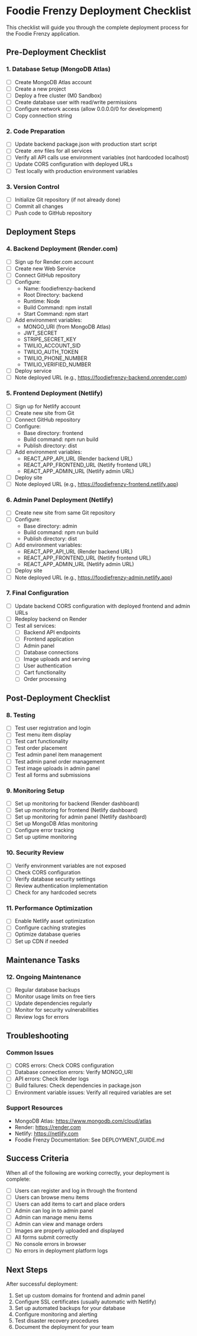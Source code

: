 # Foodie Frenzy Deployment Checklist

This checklist will guide you through the complete deployment process for the Foodie Frenzy application.

## Pre-Deployment Checklist

### 1. Database Setup (MongoDB Atlas)

- [ ] Create MongoDB Atlas account
- [ ] Create a new project
- [ ] Deploy a free cluster (M0 Sandbox)
- [ ] Create database user with read/write permissions
- [ ] Configure network access (allow 0.0.0.0/0 for development)
- [ ] Copy connection string

### 2. Code Preparation

- [ ] Update backend package.json with production start script
- [ ] Create .env files for all services
- [ ] Verify all API calls use environment variables (not hardcoded localhost)
- [ ] Update CORS configuration with deployed URLs
- [ ] Test locally with production environment variables

### 3. Version Control

- [ ] Initialize Git repository (if not already done)
- [ ] Commit all changes
- [ ] Push code to GitHub repository

## Deployment Steps

### 4. Backend Deployment (Render.com)

- [ ] Sign up for Render.com account
- [ ] Create new Web Service
- [ ] Connect GitHub repository
- [ ] Configure:
  - Name: foodiefrenzy-backend
  - Root Directory: backend
  - Runtime: Node
  - Build Command: npm install
  - Start Command: npm start
- [ ] Add environment variables:
  - MONGO_URI (from MongoDB Atlas)
  - JWT_SECRET
  - STRIPE_SECRET_KEY
  - TWILIO_ACCOUNT_SID
  - TWILIO_AUTH_TOKEN
  - TWILIO_PHONE_NUMBER
  - TWILIO_VERIFIED_NUMBER
- [ ] Deploy service
- [ ] Note deployed URL (e.g., https://foodiefrenzy-backend.onrender.com)

### 5. Frontend Deployment (Netlify)

- [ ] Sign up for Netlify account
- [ ] Create new site from Git
- [ ] Connect GitHub repository
- [ ] Configure:
  - Base directory: frontend
  - Build command: npm run build
  - Publish directory: dist
- [ ] Add environment variables:
  - REACT_APP_API_URL (Render backend URL)
  - REACT_APP_FRONTEND_URL (Netlify frontend URL)
  - REACT_APP_ADMIN_URL (Netlify admin URL)
- [ ] Deploy site
- [ ] Note deployed URL (e.g., https://foodiefrenzy-frontend.netlify.app)

### 6. Admin Panel Deployment (Netlify)

- [ ] Create new site from same Git repository
- [ ] Configure:
  - Base directory: admin
  - Build command: npm run build
  - Publish directory: dist
- [ ] Add environment variables:
  - REACT_APP_API_URL (Render backend URL)
  - REACT_APP_FRONTEND_URL (Netlify frontend URL)
  - REACT_APP_ADMIN_URL (Netlify admin URL)
- [ ] Deploy site
- [ ] Note deployed URL (e.g., https://foodiefrenzy-admin.netlify.app)

### 7. Final Configuration

- [ ] Update backend CORS configuration with deployed frontend and admin URLs
- [ ] Redeploy backend on Render
- [ ] Test all services:
  - [ ] Backend API endpoints
  - [ ] Frontend application
  - [ ] Admin panel
  - [ ] Database connections
  - [ ] Image uploads and serving
  - [ ] User authentication
  - [ ] Cart functionality
  - [ ] Order processing

## Post-Deployment Checklist

### 8. Testing

- [ ] Test user registration and login
- [ ] Test menu item display
- [ ] Test cart functionality
- [ ] Test order placement
- [ ] Test admin panel item management
- [ ] Test admin panel order management
- [ ] Test image uploads in admin panel
- [ ] Test all forms and submissions

### 9. Monitoring Setup

- [ ] Set up monitoring for backend (Render dashboard)
- [ ] Set up monitoring for frontend (Netlify dashboard)
- [ ] Set up monitoring for admin panel (Netlify dashboard)
- [ ] Set up MongoDB Atlas monitoring
- [ ] Configure error tracking
- [ ] Set up uptime monitoring

### 10. Security Review

- [ ] Verify environment variables are not exposed
- [ ] Check CORS configuration
- [ ] Verify database security settings
- [ ] Review authentication implementation
- [ ] Check for any hardcoded secrets

### 11. Performance Optimization

- [ ] Enable Netlify asset optimization
- [ ] Configure caching strategies
- [ ] Optimize database queries
- [ ] Set up CDN if needed

## Maintenance Tasks

### 12. Ongoing Maintenance

- [ ] Regular database backups
- [ ] Monitor usage limits on free tiers
- [ ] Update dependencies regularly
- [ ] Monitor for security vulnerabilities
- [ ] Review logs for errors

## Troubleshooting

### Common Issues

- [ ] CORS errors: Check CORS configuration
- [ ] Database connection errors: Verify MONGO_URI
- [ ] API errors: Check Render logs
- [ ] Build failures: Check dependencies in package.json
- [ ] Environment variable issues: Verify all required variables are set

### Support Resources

- MongoDB Atlas: https://www.mongodb.com/cloud/atlas
- Render: https://render.com
- Netlify: https://netlify.com
- Foodie Frenzy Documentation: See DEPLOYMENT_GUIDE.md

## Success Criteria

When all of the following are working correctly, your deployment is complete:

- [ ] Users can register and log in through the frontend
- [ ] Users can browse menu items
- [ ] Users can add items to cart and place orders
- [ ] Admin can log in to admin panel
- [ ] Admin can manage menu items
- [ ] Admin can view and manage orders
- [ ] Images are properly uploaded and displayed
- [ ] All forms submit correctly
- [ ] No console errors in browser
- [ ] No errors in deployment platform logs

## Next Steps

After successful deployment:

1. Set up custom domains for frontend and admin panel
2. Configure SSL certificates (usually automatic with Netlify)
3. Set up automated backups for your database
4. Configure monitoring and alerting
5. Test disaster recovery procedures
6. Document the deployment for your team
